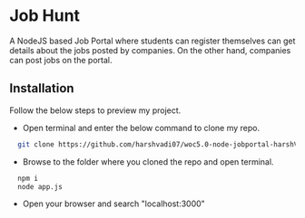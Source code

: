 
# Job Hunt

A NodeJS based Job Portal where students can register themselves can get details about the jobs posted by companies. On the other hand, companies can post jobs on the portal.




## Installation

Follow the below steps to preview my project.

  - Open terminal and enter the below command to clone my repo.

```bash
  git clone https://github.com/harshvadi07/woc5.0-node-jobportal-harshVadi.git
```
  - Browse to the folder where you cloned the repo and open terminal.

```bash
  npm i
  node app.js
```

  - Open your browser and search "localhost:3000"    
